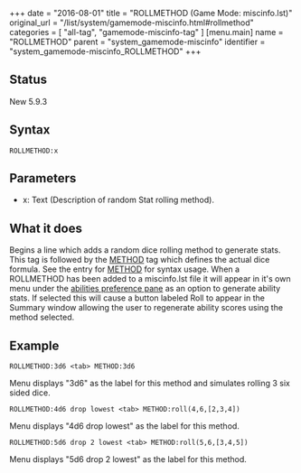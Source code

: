 +++
date = "2016-08-01"
title = "ROLLMETHOD (Game Mode: miscinfo.lst)"
original_url = "/list/system/gamemode-miscinfo.html#rollmethod"
categories = [ "all-tag", "gamemode-miscinfo-tag" ]
[menu.main]
    name = "ROLLMETHOD"
    parent = "system_gamemode-miscinfo"
    identifier = "system_gamemode-miscinfo_ROLLMETHOD"
+++

## Status

New 5.9.3

## Syntax

`ROLLMETHOD:x`

## Parameters

-   x: Text (Description of random Stat
    rolling method).



What it does
------------

Begins a line which adds a random dice rolling method to generate stats.
This tag is followed by the
[METHOD](/list/system/gamemode-miscinfo/method.html) tag which defines
the actual dice formula. See the entry for
[METHOD](/list/system/gamemode-miscinfo/method.html) for syntax usage.
When a ROLLMETHOD has been added to a miscinfo.lst file it will appear
in it's own menu under the [abilities preference
pane](/menu/settings/character/ability-score.html) as an option to
generate ability stats. If selected this will cause a button labeled
Roll to appear in the Summary window allowing the user to regenerate
ability scores using the method selected.

Example
-------

`ROLLMETHOD:3d6 <tab> METHOD:3d6`

Menu displays "3d6" as the label for this method and simulates rolling 3
six sided dice.

`ROLLMETHOD:4d6 drop lowest <tab> METHOD:roll(4,6,[2,3,4])`

Menu displays "4d6 drop lowest" as the label for this method.

`ROLLMETHOD:5d6 drop 2 lowest <tab> METHOD:roll(5,6,[3,4,5])`

Menu displays "5d6 drop 2 lowest" as the label for this method.

